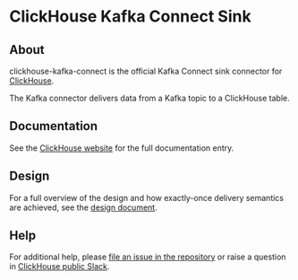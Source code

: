 # ClickHouse Kafka Connect Sink

## About
clickhouse-kafka-connect is the official Kafka Connect sink connector for [ClickHouse](https://clickhouse.com/).

The Kafka connector delivers data from a Kafka topic to a ClickHouse table.
## Documentation

See the [ClickHouse website](https://clickhouse.com/docs/en/integrations/kafka/clickhouse-kafka-connect-sink) for the full documentation entry.

## Design
For a full overview of the design and how exactly-once delivery semantics are achieved, see the [design document](./docs/DESIGN.md).

## Help
For additional help, please [file an issue in the repository](https://github.com/ClickHouse/clickhouse-kafka-connect/issues) or raise a question in [ClickHouse public Slack](https://clickhouse.com/slack).
